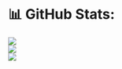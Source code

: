 # 📊 GitHub Stats:
![](https://github-readme-stats.vercel.app/api?username=PandyaPreet&theme=dark&hide_border=true&include_all_commits=true&count_private=true)<br/>
![](https://nirzak-streak-stats.vercel.app/?user=PandyaPreet&theme=dark&hide_border=true)<br/>
![](https://github-readme-stats.vercel.app/api/top-langs/?username=PandyaPreet&theme=dark&hide_border=true&include_all_commits=true&count_private=true&layout=compact)
